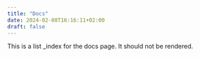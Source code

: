 ```yaml
---
title: "Docs"
date: 2024-02-08T16:16:11+02:00
draft: false
---
```


This is a list _index for the docs page. It should not be rendered.
